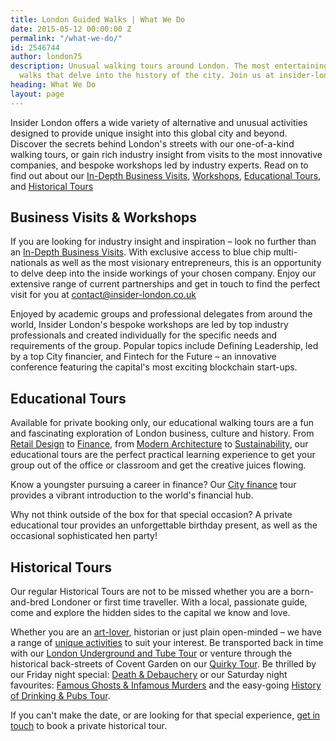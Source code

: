 ```yaml
---
title: London Guided Walks | What We Do
date: 2015-05-12 00:00:00 Z
permalink: "/what-we-do/"
id: 2546744
author: london75
description: Unusual walking tours around London. The most entertaining London guided
  walks that delve into the history of the city. Join us at insider-london.co.uk.
heading: What We Do
layout: page
---
```


Insider London offers a wide variety of alternative and unusual activities designed to provide unique insight into this global city and beyond. Discover the secrets behind London's streets with our one-of-a-kind walking tours, or gain rich industry insight from visits to the most innovative companies, and bespoke workshops led by industry experts. Read on to find out about our [In-Depth Business Visits](https://www.insider-london.co.uk/tours/in-depth-business-tour/), 
[Workshops](https://www.insider-london.co.uk/tours/in-depth-business-tour/), [Educational Tours](https://www.insider-london.co.uk/tours/educational-walking-tours/), ​and [Historical Tours](https://www.insider-london.co.uk/tours/historical-walking-tours/)

## Business Visits & Workshops

If you are looking for industry insight and inspiration – look no further than an [In-Depth Business Visits](https://www.insider-london.co.uk/tours/in-depth-business-tour/). With exclusive access to blue chip multi-nationals as well as the most visionary entrepreneurs, this is an opportunity to delve deep into the inside workings of your chosen company. Enjoy our extensive range of current partnerships and get in touch to find the perfect visit for you at <a href="mailto:contact@insider-london.co.uk">contact@insider-london.co.uk</a>


Enjoyed by academic groups and professional delegates from around the world, Insider London's bespoke workshops are led by top industry professionals and created individually for the specific needs and requirements of the group. Popular topics include Defining Leadership, led by a top City financier, and Fintech for the Future – an innovative conference featuring the capital's most exciting blockchain start-ups.

## Educational Tours


Available for private booking only, our educational walking tours are a fun and fascinating exploration of London business, culture and history. From [Retail Design](/tours/retail-design/) to [Finance](/tours/london-finance-walking-tour/),  from [Modern Architecture](/tours/modern-architecture-tour/) to [Sustainability](/tours/cutting-edge-green-tour/), our educational tours are the perfect practical learning experience to get your group out of the office or classroom and get the creative juices flowing.


Know a youngster pursuing a career in finance? Our [City finance](/tours/london-finance-walking-tour/) tour provides a vibrant introduction to the world's financial hub.


Why not think outside of the box for that special occasion? A private educational tour provides an unforgettable birthday present, as well as the occasional sophisticated hen party!

## Historical Tours


Our regular Historical Tours are not to be missed whether you are a born-and-bred Londoner or first time traveller. With a local, passionate guide, come and explore the hidden sides to the capital we know and love.


Whether you are an [art-lover](/tours/street-art/), historian or just plain open-minded – we have a range of [unique activities](/tours/historical-walking-tours/) to suit your interest. Be transported back in time with our [London Underground and Tube Tour](/tours/london-underground-and-tube-tour/) or venture through the historical back-streets of Covent Garden on our [Quirky Tour](/tours/quirky-tour/). Be thrilled by our Friday night special: [Death & Debauchery](/tours/the-death-and-debauchery-tour/) or our Saturday night favourites: [Famous Ghosts & Infamous Murders](/tours/famous-ghosts-and-infamous-murders/) and the easy-going [History of Drinking & Pubs Tour](/tours/history-of-drinking-and-pubs/).

If you can't make the date, or are looking for that special experience, <a href="mailto:contact@insider-london.co.uk">get in touch</a>  to book a private historical tour. 